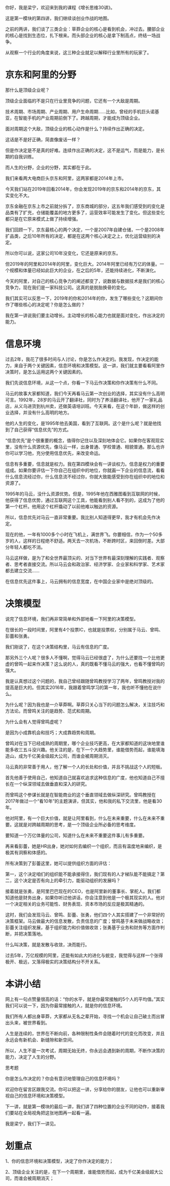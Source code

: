 你好，我是梁宁，欢迎来到我的课程《增长思维30讲》。

这是第一模块的第四讲，我们继续谈创业作战的地图。

之前的两讲，我们谈了三类企业：草莽企业的核心是看到机会，冲过去。腰部企业的核心是找到生态位，扎下根来。而头部企业的核心是拿下制高点，终结一场战争。

从观察一个行业的角度来说，这三种企业就足以解释行业里所有的玩家了。

京东和阿里的分野
========

那什么是顶级企业呢？

顶级企业面临的不是只在行业里竞争的问题，它还有一个大敌是周期。

技术周期、市场周期、产业周期、用户生命周期……比如，曾经的手机巨头诺基亚，在智能手机的产业周期前倒下了。跨越周期，才能成为顶级企业。

面对周期这个大敌，顶级企业的核心动作是什么？持续作出正确的决定。

这话是不是好正确，简直像废话一样？

但是作决定是不是真的好难。连续作出正确的决定，这不是运气，而是能力，是长期的自我训练。

而人生的分野，企业的分野，其实都在于此。

我们来看两大电商巨头京东和阿里，这两家都是2014年上市。

今天我们站在2019年回看2014年，你会发现2019年的京东和2014年的京东，其实变化不大。

京东金融在京东上市之前就分拆了，京东商城的部分，这五年我们感受到的变化是品类有了扩充，仓储能覆盖的地方更多了，运营效率可能发生了变化。但这些变化都只是在它原来模式上做了持续增强。

我们回顾一下，京东最核心的两个决定，一个是2007年自建仓储，一个是2008年扩品类，之后10年所有的决定，都是在这两个核心决定之上，优化运营级别的决定。

所以你可以说，这家公司10年没变化，它还是原来的京东。

但2019年的阿里和2014年的阿里，变化巨大。2014年阿里已经有万亿的体量。一个规模和体量已经如此巨大的企业，在之后的5年，还能持续进化，不断演化。

今天的阿里，对自己的核心竞争力的阐述都变了，说数据与数据技术是我们的核心竞争力，现在我们是一家科技公司。这真的是脱胎换骨的变化。

我们其实可以反思一下，2019年的你和2014年的你，发生了哪些变化？这期间你作了哪些核心的决定呢？你是怎么做的？

我在第一讲说我们要主动增长。主动增长的核心能力也就是面对变化，作出决定的能力。

信息环境
====

过去2年，我花了很多时间与人讨论，你是怎么作决定的。我发现，作决定的能力，来自于两个关键因素，信息环境和决策模型。这一讲，我们就主要看看阿里作决策时，是怎么运用这两个关键因素的。

我们先说信息环境，从这一个点，你看一下马云作决策和你作决策有什么不同。

马云的故事大家都知道，我们今天再看马云第一次创业的选择，其实没有什么高明可言。1992年，28岁的马云开了翻译社，同时为了养活翻译社，他开了一家礼品店，从义乌进货到杭州卖，还做英语培训班。今天来看，在这个年龄，做这样的创业选择，并没有什么高明的地方。

他的人生的变化，是1995年他去美国，看到了互联网。这个是什么呢？就是他找到了自己获得“信息优先”的方式。

“信息优先”是个很重要的概念，值得你记住以及深刻地体会它。如果你在客观现实里，没有什么资源优先，像马云一样，出身普通、学校普通、相貌普通。那么也许你可以学习他，充分使用信息优先，来改变命运。

信息有多重要，信息就是权力。我在第四模块会有一讲谈权力。信息是权力的重要组成。如果你要评估一下你自己在组织中的地位，你就画一下企业的信息流，看看什么信息流经过你，什么信息流不经过你，你就大致能感受到你在组织中的地位和资源了。

1995年的马云，没什么资源优势。但是，1995年他在西雅图看到互联网的时候，他获得了信息优势，通过互联网这个工具，他能看到别人看不到的，这成为了他的第一个杠杆。他用这个杠杆撬动了以前他难以触达的资源。

所以，信息优先对马云一直非常重要。我比别人知道得更早，我才有机会先作决定。

现在的他，一年有1000多个小时在飞机上，满世界飞。你要相信，作为一个50多岁的人，这样的日程绝不舒适。两天去一次机场，不断跨时区，来回倒时差。大部分年轻人都吃不消。

马云这样做，是为了和全世界最顶尖的、对当下世界有最深刻理解的实践者、观察者、思考者直接交流。所以马云会和政治家、经济学家、企业家和科学家、艺术家都去建立交流……

在信息优先这件事上，马云拥有的信息宽度，在中国企业家中是绝对顶级的。

决策模型
====

说完了信息环境，我们再非常简单和外部地看一下阿里的决策模型。

在很长的一段时间里，阿里有4个投票IC，也就是投票权，分别属于马云、曾鸣、彭蕾和张勇。

我们刚说了，在这个决策结构里，马云有信息的广度。

那另外三个人呢？很多人不懂啊，觉得马云已经很虚了，为什么还要找一个比他更虚的曾鸣一起来作决策？这么说的人，真的既看不懂马云的强大，也看不懂曾鸣的强大。

我是认真想过这个问题的，我自己曾经跟随曾鸣教授学习了两年，曾鸣教授对我的提高是巨大的。但其实2016年，我跟着曾鸣学习的第一年，我也听不懂他在说什么。

为什么呢？因为我也是一介草莽啊。草莽只关心当下的问题怎么解决，关注技巧和方法论。而曾鸣关注的是趋势、范式和周期。

为什么会有人觉得曾鸣虚呢？

是因为小成靠机会和技巧；大成靠趋势和周期。

曾鸣对在当下已经成熟的周期里，哪个企业技巧更高，在大家都知道的这块地里谁能多收三五斗没兴趣。他关注的是，在下一个大趋势里，谁能借势而起，谁能填海造山，成为千亿美金级超大公司，而谁会被周期消灭。

马云真的非常善于用人，他了解一个人的长处和价值，并且不挑战这个人的短板。

首先他善于使用自己，他知道自己就喜欢追求这种信息的广度，他也知道自己不擅长在一个纵深领域去做垂直和深入的研究。

而曾鸣这个参谋长就是在智能商业的这个垂直领域去做纵深研究。曾鸣教授在2017年做过一个“看10年”的主题演讲，但其实，他和我的私下交流里，他是看30年。

他对阿里，有一个巨大价值，就是让阿里看到，什么在未来重要，什么在未来不重要。这就是对跨越周期的思考，是一个顶级企业所必备的思考维度。

要知道一个万亿体量的公司，知道什么在未来不重要这件事儿有多重要。

再来看彭蕾，她是HR出身，她对如何去编织一个组织，而且有温度地来编织，是极其有洞察和体感的。

所有决策到了彭蕾这里，她可以提供组织方面的评估：

第一，这个决定咱们的组织能不能承接得住，我们现有的人才梯队能不能搞定？第二，这个决定是否有向上的牵引力，能驱动组织的发展吗？

接着就是张勇，是阿里巴巴现在的CEO，也是阿里新的董事长、掌舵人。我们都知道他是财务出身，如果你听过他讲话，你会注意到他是一个极其现实的人。他对一个决定相关的业务可能性、财务表现、资本市场的反应是极其精通的。

这时，我们会发现马云、曾鸣、彭蕾、张勇，他们四个人其实搭建了一个非常好的决策框架。马云做最大的信息发散，负责信息的广度；曾鸣基于未来做战略收敛；彭蕾关注组织发展，基于组织能力和价值做收敛；张勇基于业务和财务等方面作判断，并把决策落地。

什么叫决策，就是发散与收敛，决而能行。

过去5年，万亿规模的阿里，还能有如此大的进化与蜕变，我觉得与这样一个张得极开、极远，又落得极实的决策结构分不开关系。

本讲小结
====

网上有一句点赞量很高的话：“你的水平，就是你最常接触的5个人的平均值。”其实我们可以说一下，因为你最常接触的人，就是你的信息环境。

我们所有人都出身草莽，大家都从无名之辈开始，寻找一个机会让自己破土而出冒出头来，被世界看到。

人生是连续的，世界在不断向前，各种限制性条件会随着时代的变化而改变，并且永远会有新机会、新缝隙和新空间。

所以，人生不是一次考试，周期无始无终，你永远会遇到新的周期，不断作决策的能力，决定了人生的分野。

思考题

你是怎么作决定的？你会有意识地管理自己的信息环境吗？

欢迎你在留言区跟我交流。你可以把这一讲，分享给你的朋友，让他也可以重新审视自己的信息环境和决策模型。

下一讲，就是第一模块的最后一讲，我们讲了四种位置的企业不同的动作，接着我们要站在全局视角把这张地图再一起看一遍。

我是梁宁，我们下一讲见。

划重点
===

1、你的信息环境和决策模型，决定了你作决定的能力；

2、顶级企业关注的是，在下一个周期里，谁能借势而起，成为千亿美金级超大公司，而谁会被周期消灭；